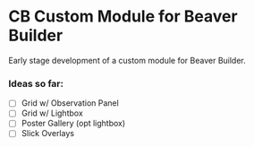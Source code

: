 # CB Custom Module for Beaver Builder

Early stage development of a custom module for Beaver Builder.

### Ideas so far:

- [ ] Grid w/ Observation Panel
- [ ] Grid w/ Lightbox
- [ ] Poster Gallery (opt lightbox)
- [ ] Slick Overlays